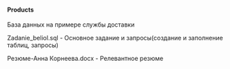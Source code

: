 #### Products
  База данных на  примере службы доставки 
  
 Zadanie_beliol.sql      - Основное задание и запросы(создание и заполнение таблиц, запросы)
 
 
 Резюме-Анна Корнеева.docx  - Релевантное резюме
 

  
